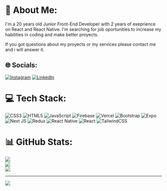 # 💫 About Me:
I'm a 20 years old Junior Front-End Developer with 2 years of exeprience on React and React Native. I'm searching for job oportunities to increase my habilities in coding and make better proyects.

If you got questions about my proyects or my services please contact me and i will answer it.

## 🌐 Socials:
[![Instagram](https://img.shields.io/badge/Instagram-%23E4405F.svg?logo=Instagram&logoColor=white)](https://instagram.com/jero_tornini_) [![LinkedIn](https://img.shields.io/badge/LinkedIn-%230077B5.svg?logo=linkedin&logoColor=white)](https://www.linkedin.com/in/jeronimo-tornini-39ab1923b?trk=contact-info)

# 💻 Tech Stack:
![CSS3](https://img.shields.io/badge/css3-%231572B6.svg?style=for-the-badge&logo=css3&logoColor=white) ![HTML5](https://img.shields.io/badge/html5-%23E34F26.svg?style=for-the-badge&logo=html5&logoColor=white) ![JavaScript](https://img.shields.io/badge/javascript-%23323330.svg?style=for-the-badge&logo=javascript&logoColor=%23F7DF1E) ![Firebase](https://img.shields.io/badge/firebase-%23039BE5.svg?style=for-the-badge&logo=firebase) ![Vercel](https://img.shields.io/badge/vercel-%23000000.svg?style=for-the-badge&logo=vercel&logoColor=white) ![Bootstrap](https://img.shields.io/badge/bootstrap-%23563D7C.svg?style=for-the-badge&logo=bootstrap&logoColor=white) ![Expo](https://img.shields.io/badge/expo-1C1E24?style=for-the-badge&logo=expo&logoColor=#D04A37) ![Next JS](https://img.shields.io/badge/Next-black?style=for-the-badge&logo=next.js&logoColor=white) ![Redux](https://img.shields.io/badge/redux-%23593d88.svg?style=for-the-badge&logo=redux&logoColor=white) ![React Native](https://img.shields.io/badge/react_native-%2320232a.svg?style=for-the-badge&logo=react&logoColor=%2361DAFB) ![React](https://img.shields.io/badge/react-%2320232a.svg?style=for-the-badge&logo=react&logoColor=%2361DAFB) ![TailwindCSS](https://img.shields.io/badge/tailwindcss-%2338B2AC.svg?style=for-the-badge&logo=tailwind-css&logoColor=white)
# 📊 GitHub Stats:
![](https://github-readme-stats.vercel.app/api?username=Jero3093&theme=radical&hide_border=false&include_all_commits=false&count_private=false)<br/>
![](https://github-readme-streak-stats.herokuapp.com/?user=Jero3093&theme=radical&hide_border=false)<br/>
![](https://github-readme-stats.vercel.app/api/top-langs/?username=Jero3093&theme=radical&hide_border=false&include_all_commits=false&count_private=false&layout=compact)

---
[![](https://visitcount.itsvg.in/api?id=Jero3093&icon=0&color=0)](https://visitcount.itsvg.in)

<!-- Proudly created with GPRM ( https://gprm.itsvg.in ) -->
